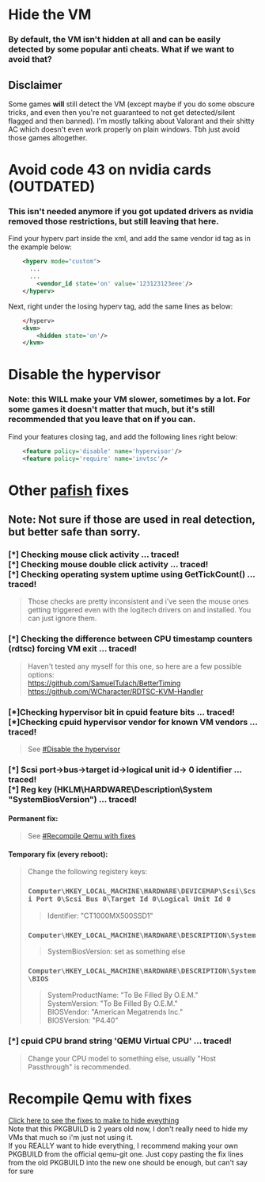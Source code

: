 # Hide the VM 

### By default, the VM isn't hidden at all and can be easily detected by some popular anti cheats. What if we want to avoid that?

## Disclaimer
Some games **will** still detect the VM (except maybe if you do some obscure tricks, and even then you're not guaranteed to not get detected/silent flagged and then banned). I'm mostly talking about Valorant and their shitty AC which doesn't even work properly on plain windows. Tbh just avoid those games altogether.


# Avoid code 43 on nvidia cards (OUTDATED)

### This isn't needed anymore if you got updated drivers as nvidia removed those restrictions, but still leaving that here.

Find your hyperv part inside the xml, and add the same vendor id tag as in the example below:
```xml
    <hyperv mode="custom">
      ...
      ...
        <vendor_id state='on' value='123123123eee'/>
    </hyperv>
```
Next, right under the losing hyperv tag, add the same lines as below:
```xml
    </hyperv>
    <kvm>
        <hidden state='on'/>
    </kvm>
```


# Disable the hypervisor

### Note: this **WILL** make your VM slower, sometimes by a lot. For some games it doesn't matter that much, but it's still recommended that you leave that on if you can.

Find your features closing tag, and add the following lines right below:
```xml
    <feature policy='disable' name='hypervisor'/>
    <feature policy='require' name='invtsc'/>
```

# Other [pafish](https://github.com/a0rtega/pafish) fixes

## Note: Not sure if those are used in real detection, but better safe than sorry.

### [\*] Checking mouse click activity ... traced!<br>[\*] Checking mouse double click activity ... traced!<br>[\*] Checking operating system uptime using GetTickCount() ... traced!
> Those checks are pretty inconsistent and i've seen the mouse ones getting triggered even with the logitech drivers on and installed. You can just ignore them.


### [\*] Checking the difference between CPU timestamp counters (rdtsc) forcing VM exit ... traced!
> Haven't tested any myself for this one, so here are a few possible options: <br>
> https://github.com/SamuelTulach/BetterTiming <br>
> https://github.com/WCharacter/RDTSC-KVM-Handler


### [\*]Checking hypervisor bit in cpuid feature bits ... traced!<br>[\*]Checking cpuid hypervisor vendor for known VM vendors ... traced!
> See [#Disable the hypervisor](#disable-the-hypervisor)


### [\*] Scsi port->bus->target id->logical unit id-> 0 identifier ... traced!<br>[\*] Reg key (HKLM\HARDWARE\Description\System "SystemBiosVersion") ... traced!

#### Permanent fix:
> See [#Recompile Qemu with fixes](#recompile-qemu-with-fixes)
#### Temporary fix (every reboot):
> Change the following registery keys:<br>
> ### `Computer\HKEY_LOCAL_MACHINE\HARDWARE\DEVICEMAP\Scsi\Scsi Port 0\Scsi Bus 0\Target Id 0\Logical Unit Id 0`
> > Identifier: "CT1000MX500SSD1"<br>
>
> ### `Computer\HKEY_LOCAL_MACHINE\HARDWARE\DESCRIPTION\System`
> > SystemBiosVersion: set as something else 
>
> ### `Computer\HKEY_LOCAL_MACHINE\HARDWARE\DESCRIPTION\System\BIOS`
> > SystemProductName: "To Be Filled By O.E.M."<br>
> > SystemVersion: "To Be Filled By O.E.M."<br>
> > BIOSVendor: "American Megatrends Inc."<br>
> > BIOSVersion: "P4.40"<br>


### [\*] cpuid CPU brand string 'QEMU Virtual CPU' ... traced!
> Change your CPU model to something else, usually "Host Passthrough" is recommended.



# Recompile Qemu with fixes
[Click here to see the fixes to make to hide eveything](https://github.com/nbaertsch/qemu-git-patched-pkgbuild/blob/6c5092097060b83542965b1362c7afbc17e0dade/PKGBUILD#L43)<br>
Note that this PKGBUILD is 2 years old now, I don't really need to hide my VMs that much so i'm just not using it.<br>
If you REALLY want to hide everything, I recommend making your own PKGBUILD from the official qemu-git one. Just copy pasting the fix lines from the old PKGBUILD into the new one should be enough, but can't say for sure